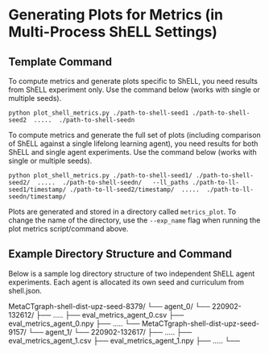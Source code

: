 # Generating Plots for Metrics (in Multi-Process ShELL Settings)

## Template Command
To compute metrics and generate plots specific to ShELL, you need results from ShELL experiment only. Use the command below (works with single or multiple seeds).
```
python plot_shell_metrics.py ./path-to-shell-seed1 ./path-to-shell-seed2  .....  ./path-to-shell-seedn
```

To compute metrics and generate the full set of plots (including comparison of ShELL against a single lifelong learning agent), you need results for both ShELL and single agent experiments. Use the command below (works with single or multiple seeds).
```
python plot_shell_metrics.py ./path-to-shell-seed1/ ./path-to-shell-seed2/  .....  ./path-to-shell-seedn/   --ll_paths ./path-to-ll-seed1/timestamp/ ./path-to-ll-seed2/timestamp/  .....  ./path-to-ll-seedn/timestamp/
```

Plots are generated and stored in a directory called `metrics_plot`. To change the name of the directory, use the `--exp_name` flag when running the plot metrics script/command above.

## Example Directory Structure and Command
Below is a sample log directory structure of two independent ShELL agent experiments. Each agent is allocated its own seed and curriculum from shell.json.

MetaCTgraph-shell-dist-upz-seed-8379/
└── agent_0/
    └── 220902-132612/
        ├── .....
        ├── eval_metrics_agent_0.csv
        ├── eval_metrics_agent_0.npy
        ├── .....
        └── 
MetaCTgraph-shell-dist-upz-seed-9157/
└── agent_1/
    └── 220902-132617/
        ├── .....
        ├── eval_metrics_agent_1.csv
        ├── eval_metrics_agent_1.npy
        ├── .....
        └── 
